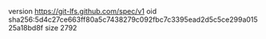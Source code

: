 version https://git-lfs.github.com/spec/v1
oid sha256:5d4c27ce663ff80a5c7438279c092fbc7c3395ead2d5c5ce299a01525a18bd8f
size 2792
